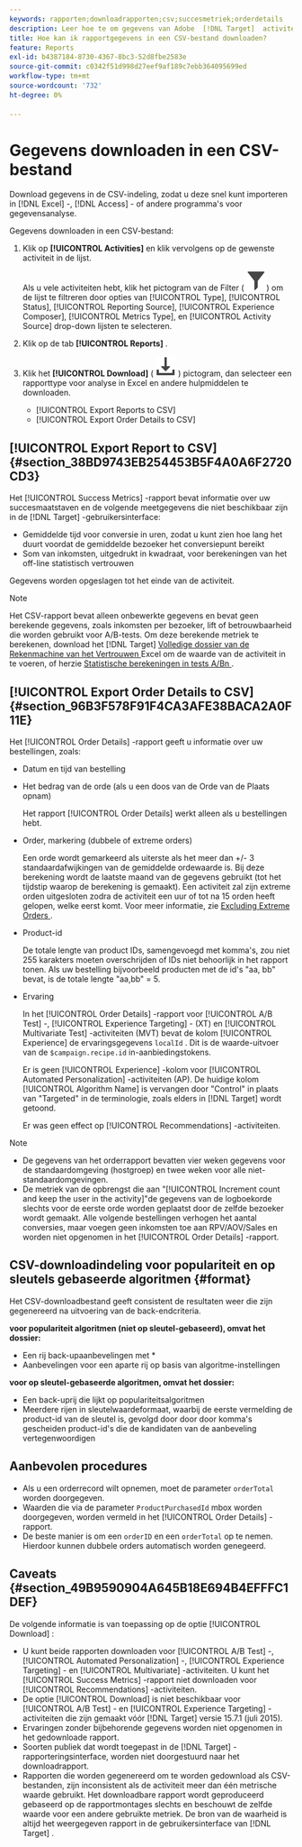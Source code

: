 ```yaml
---
keywords: rapporten;downloadrapporten;csv;succesmetriek;orderdetails
description: Leer hoe te om gegevens van Adobe  [!DNL Target]  activiteiten in een formaat CVS voor de snelle invoer in Excel, Toegang, of andere programma's van de gegevensanalyse te downloaden.
title: Hoe kan ik rapportgegevens in een CSV-bestand downloaden?
feature: Reports
exl-id: b4387184-8730-4367-8bc3-52d8fbe2583e
source-git-commit: c0342f51d998d27eef9af189c7ebb364095699ed
workflow-type: tm+mt
source-wordcount: '732'
ht-degree: 0%

---
```


# Gegevens downloaden in een CSV-bestand

Download gegevens in de CSV-indeling, zodat u deze snel kunt importeren in [!DNL Excel] -, [!DNL Access] - of andere programma&#39;s voor gegevensanalyse.

Gegevens downloaden in een CSV-bestand:

1. Klik op **[!UICONTROL Activities]** en klik vervolgens op de gewenste activiteit in de lijst.

   Als u vele activiteiten hebt, klik het pictogram van de Filter ( ![ pictogram van de Filter ](/help/main/assets/icons/Filter.svg)) om de lijst te filtreren door opties van [!UICONTROL Type], [!UICONTROL Status], [!UICONTROL Reporting Source], [!UICONTROL Experience Composer], [!UICONTROL Metrics Type], en [!UICONTROL Activity Source] drop-down lijsten te selecteren.

1. Klik op de tab **[!UICONTROL Reports]** .
1. Klik het **[!UICONTROL Download]** ( ![ pictogram van de Download ](/help/main/assets/icons/Download.svg) ) pictogram, dan selecteer een rapporttype voor analyse in Excel en andere hulpmiddelen te downloaden.

   * [!UICONTROL Export Reports to CSV]
   * [!UICONTROL Export Order Details to CSV]

## [!UICONTROL Export Report to CSV] {#section_38BD9743EB254453B5F4A0A6F2720CD3}

Het [!UICONTROL Success Metrics] -rapport bevat informatie over uw succesmaatstaven en de volgende meetgegevens die niet beschikbaar zijn in de [!DNL Target] -gebruikersinterface:

* Gemiddelde tijd voor conversie in uren, zodat u kunt zien hoe lang het duurt voordat de gemiddelde bezoeker het conversiepunt bereikt
* Som van inkomsten, uitgedrukt in kwadraat, voor berekeningen van het off-line statistisch vertrouwen

Gegevens worden opgeslagen tot het einde van de activiteit.

>[!NOTE]
>
>Het CSV-rapport bevat alleen onbewerkte gegevens en bevat geen berekende gegevens, zoals inkomsten per bezoeker, lift of betrouwbaarheid die worden gebruikt voor A/B-tests. Om deze berekende metriek te berekenen, download het [!DNL Target] [ Volledige dossier van de Rekenmachine van het Vertrouwen ](/help/main/assets/complete_confidence_calculator.xlsx) Excel om de waarde van de activiteit in te voeren, of herzie [ Statistische berekeningen in tests A/Bn ](/help/main/c-reports/statistical-methodology/statistical-calculations.md).

## [!UICONTROL Export Order Details to CSV] {#section_96B3F578F91F4CA3AFE38BACA2A0F11E}

Het [!UICONTROL Order Details] -rapport geeft u informatie over uw bestellingen, zoals:

* Datum en tijd van bestelling
* Het bedrag van de orde (als u een doos van de Orde van de Plaats opnam)

  Het rapport [!UICONTROL Order Details] werkt alleen als u bestellingen hebt.

* Order, markering (dubbele of extreme orders)

  Een orde wordt gemarkeerd als uiterste als het meer dan +/- 3 standaardafwijkingen van de gemiddelde ordewaarde is. Bij deze berekening wordt de laatste maand van de gegevens gebruikt (tot het tijdstip waarop de berekening is gemaakt). Een activiteit zal zijn extreme orden uitgesloten zodra de activiteit een uur of tot na 15 orden heeft gelopen, welke eerst komt. Voor meer informatie, zie [ Excluding Extreme Orders ](/help/main/c-reports/c-report-settings/excluding-extreme-orders.md#task_2AE7743FFCDD466DAEEB720BE5F33DAA).

* Product-id

  De totale lengte van product IDs, samengevoegd met komma&#39;s, zou niet 255 karakters moeten overschrijden of IDs niet behoorlijk in het rapport tonen. Als uw bestelling bijvoorbeeld producten met de id&#39;s &quot;aa, bb&quot; bevat, is de totale lengte &quot;aa,bb&quot; = 5.

* Ervaring

  In het [!UICONTROL Order Details] -rapport voor [!UICONTROL A/B Test] -, [!UICONTROL Experience Targeting] - (XT) en [!UICONTROL Multivariate Test] -activiteiten (MVT) bevat de kolom [!UICONTROL Experience] de ervaringsgegevens `localId` . Dit is de waarde-uitvoer van de `$campaign.recipe.id` in-aanbiedingstokens.

  Er is geen [!UICONTROL Experience] -kolom voor [!UICONTROL Automated Personalization] -activiteiten (AP). De huidige kolom [!UICONTROL Algorithm Name] is vervangen door &quot;Control&quot; in plaats van &quot;Targeted&quot; in de terminologie, zoals elders in [!DNL Target] wordt getoond.

  Er was geen effect op [!UICONTROL Recommendations] -activiteiten.

>[!NOTE]
>
>* De gegevens van het orderrapport bevatten vier weken gegevens voor de standaardomgeving (hostgroep) en twee weken voor alle niet-standaardomgevingen.
>* De metriek van de opbrengst die aan &quot;[!UICONTROL Increment count and keep the user in the activity]&quot;de gegevens van de logboekorde slechts voor de eerste orde worden geplaatst door de zelfde bezoeker wordt gemaakt. Alle volgende bestellingen verhogen het aantal conversies, maar voegen geen inkomsten toe aan RPV/AOV/Sales en worden niet opgenomen in het [!UICONTROL Order Details] -rapport.

## CSV-downloadindeling voor populariteit en op sleutels gebaseerde algoritmen {#format}

Het CSV-downloadbestand geeft consistent de resultaten weer die zijn gegenereerd na uitvoering van de back-endcriteria.

**voor populariteit algoritmen (niet op sleutel-gebaseerd), omvat het dossier:**

* Een rij back-upaanbevelingen met *
* Aanbevelingen voor een aparte rij op basis van algoritme-instellingen

**voor op sleutel-gebaseerde algoritmen, omvat het dossier:**

* Een back-uprij die lijkt op populariteitsalgoritmen
* Meerdere rijen in sleutelwaardeformaat, waarbij de eerste vermelding de product-id van de sleutel is, gevolgd door door door komma&#39;s gescheiden product-id&#39;s die de kandidaten van de aanbeveling vertegenwoordigen

## Aanbevolen procedures

* Als u een orderrecord wilt opnemen, moet de parameter `orderTotal` worden doorgegeven.
* Waarden die via de parameter `ProductPurchasedId` mbox worden doorgegeven, worden vermeld in het [!UICONTROL Order Details] -rapport.
* De beste manier is om een `orderID` en een `orderTotal` op te nemen. Hierdoor kunnen dubbele orders automatisch worden genegeerd.

## Caveats {#section_49B9590904A645B18E694B4EFFFC1DEF}

De volgende informatie is van toepassing op de optie [!UICONTROL Download] :

* U kunt beide rapporten downloaden voor [!UICONTROL A/B Test] -, [!UICONTROL Automated Personalization] -, [!UICONTROL Experience Targeting] - en [!UICONTROL Multivariate] -activiteiten. U kunt het [!UICONTROL Success Metrics] -rapport niet downloaden voor [!UICONTROL Recommendations] -activiteiten.
* De optie [!UICONTROL Download] is niet beschikbaar voor [!UICONTROL A/B Test] - en [!UICONTROL Experience Targeting] -activiteiten die zijn gemaakt vóór [!DNL Target] versie 15.7.1 (juli 2015).
* Ervaringen zonder bijbehorende gegevens worden niet opgenomen in het gedownloade rapport.
* Soorten publiek dat wordt toegepast in de [!DNL Target] -rapporteringsinterface, worden niet doorgestuurd naar het downloadrapport.
* Rapporten die worden gegenereerd om te worden gedownload als CSV-bestanden, zijn inconsistent als de activiteit meer dan één metrische waarde gebruikt. Het downloadbare rapport wordt geproduceerd gebaseerd op de rapportmontages slechts en beschouwt de zelfde waarde voor een andere gebruikte metriek. De bron van de waarheid is altijd het weergegeven rapport in de gebruikersinterface van [!DNL Target] .
